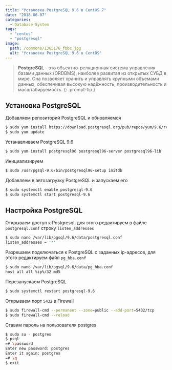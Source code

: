 ```yaml
---
title: "Установка PostgreSQL 9.6 в CentOS 7"
date: "2018-06-07"
categories: 
  - Database-System
tags: 
  - "centos"
  - "postgresql"
image:
  path: /commons/1365176_fbbc.jpg
  alt: "Установка PostgreSQL 9.6 в CentOS"
---
```


> **PostgreSQL** - это объектно-реляционная система управления базами данных (ORDBMS), наиболее развитая из открытых СУБД в мире. Она позволяет хранить и управлять крупными объемами данных, обеспечивая высокую надёжность, производительность и масштабируемость.
{: .prompt-tip }

## Установка PostgreSQL

Добавляем репозиторий PostgreSQL и обновляемся

```sh
$ sudo yum install https://download.postgresql.org/pub/repos/yum/9.6/redhat/rhel-7-x86_64/pgdg-centos96-9.6-3.noarch.rpm
$ sudo yum update
```

Устанавливаем PostgreSQL 9.6

```sh
$ sudo yum install postgresql96 postgresql96-server postgresql96-lib
```

Инициализируем

```sh
$ sudo /usr/pgsql-9.6/bin/postgresql96-setup initdb
```

Добавляем в автозагрузку PostgreSQL и запускаем его

```sh
$ sudo systemctl enable postgresql-9.6
$ sudo systemctl start postgresql-9.6
```

## Настройка PostgreSQL

Открываем доступ к Postgresql, для этого редактируем в файле `postgresql.conf` строку `listen_addresses`

```sh
$ sudo nano /var/lib/pgsql/9.6/data/postgresql.conf
listen_addresses = '*'
```

Разрешаем подключаться к PostgreSQL с заданных ip-адресов, для этого редактируем файл `pg_hba.conf`

```sh
$ sudo nano /var/lib/pgsql/9.6/data/pg_hba.conf
host all all %ip%/32 md5
```

Перезапускаем PostgreSQL

```sh
$ sudo systemctl restart postgresql-9.6
```

Открываем порт `5432` в Firewall

```sh
$ sudo firewall-cmd --permanent --zone=public --add-port=5432/tcp
$ sudo firewall-cmd --reload
```

Ставим пароль на пользователя postgres

```sh
$ sudo su - postgres
$ psql
=# \password
Enter new password: postgres
Enter it again: postgres
=# \q
$ exit
```
